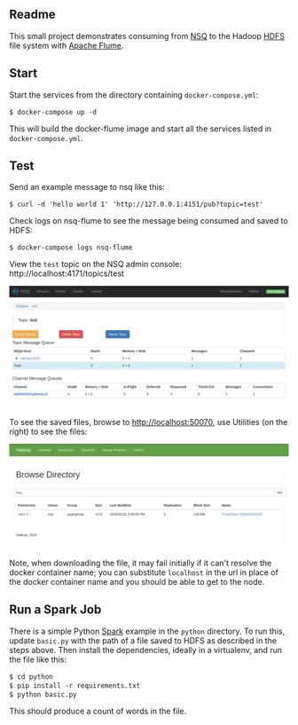 ## Readme
This small project demonstrates consuming from [NSQ](https://nsq.io/) to the Hadoop [HDFS](https://hortonworks.com/apache/hdfs/) file system with [Apache Flume](https://flume.apache.org/).

## Start
Start the services from the directory containing `docker-compose.yml`:

    $ docker-compose up -d

This will build the docker-flume image and start all the services listed in `docker-compose.yml`.

## Test
Send an example message to nsq like this:

    $ curl -d 'hello world 1' 'http://127.0.0.1:4151/pub?topic=test'

Check logs on nsq-flume to see the message being consumed and saved to HDFS:

    $ docker-compose logs nsq-flume

View the `test` topic on the NSQ admin console: http://localhost:4171/topics/test

![NSQ Admin Console](nsq.png "NSQ Admin Console")

To see the saved files, browse to [http://localhost:50070](http://localhost:50070), use Utilities (on the right) to see the files:

![HDFS Files](hdfs_files.png "HDFS Files")

Note, when downloading the file, it may fail initially if it can't resolve the docker container name; you can substitute `localhost` in the url in place of the docker container name and you should be able to get to the node.

## Run a Spark Job
There is a simple Python [Spark](https://spark.apache.org/docs/latest/) example in the `python` directory. To run this, update `basic.py` with the path of a file saved to HDFS as described in the steps above. Then install the dependencies, ideally in a virtualenv, and run the file like this:

    $ cd python
    $ pip install -r requirements.txt
    $ python basic.py

This should produce a count of words in the file.
